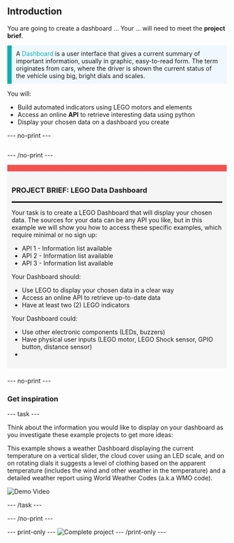## Introduction


You are going to create a dashboard ... Your ... will need to meet the **project brief**.

<p style="border-left: solid; border-width:10px; border-color: #0faeb0; background-color: aliceblue; padding: 10px;">
A <span style="color: #0faeb0">Dashboard</span> is a user interface that gives a current summary of important information, usually in graphic, easy-to-read form. The term originates from cars, where the driver is shown the current status of the vehicle using big, bright dials and scales.</p>

You will:
+ Build automated indicators using LEGO motors and elements
+ Access an online **API** to retrieve interesting data using python
+ Display your chosen data on a dashboard you create

--- no-print ---

<div style="display: flex; flex-wrap: wrap">
<div style="flex-basis: 200px; flex-grow: 1">


--- /no-print ---

<div style="border-top: 15px solid #f3524f; background-color: whitesmoke; margin-bottom: 20px; padding: 10px;">

### PROJECT BRIEF: LEGO Data Dashboard
<hr style="border-top: 2px solid black;">

Your task is to create a LEGO Dashboard that will display your chosen data. The sources for your data can be any API you like, but in this example we will show you how to access these specific examples, which require minimal or no sign up:

+ API 1 - Information list available
+ API 2 - Information list available
+ API 3 - Information list available

Your Dashboard should:
+ Use LEGO to display your chosen data in a clear way
+ Access an online API to retrieve up-to-date data
+ Have at least two (2) LEGO indicators

Your Dashboard could:
+ Use other electronic components (LEDs, buzzers)
+ Have physical user inputs (LEGO motor, LEGO Shock sensor, GPIO button, distance sensor)
+ 
</div>

--- no-print ---

### Get inspiration

--- task ---

Think about the information you would like to display on your dashboard as you investigate these example projects to get more ideas:

This example shows a weather Dashboard displaying the current temperature on a vertical slider, the cloud cover using an LED scale, and on on rotating dials it suggests a level of clothing based on the apparent temperature (includes the wind and other weather in the temperature) and a detailed weather report using World Weather Codes (a.k.a WMO code).

![Demo Video](images/weather_dash.gif)

--- /task ---

--- /no-print ---

--- print-only ---
![Complete project](images/showcase_static.png)
--- /print-only ---


